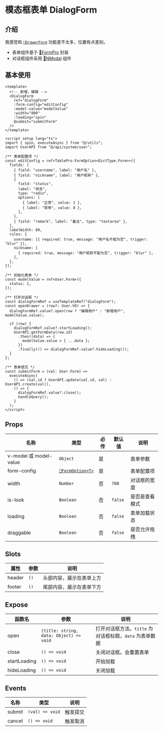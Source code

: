 # 模态框表单 DialogForm

## 介绍

我感觉和 [`🔗DrawerForm`](/guide/drawer-form) 功能差不太多，位置有点差别。

- 表单组件基于 [🔗FormPro](/guide/form-pro) 封装
- 对话框组件采用 [🔗NModal](https://www.naiveui.com/zh-CN/os-theme/components/modal) 组件

## 基本使用

```vue [vue]
<template>
  <!-- 新增、编辑 -->
  <DialogForm
    ref="dialogForm"
    :form-config="editConfig"
    :model-value="modelValue"
    :width="800"
    :loading="spin"
    @submit="submitForm"
  />
</template>

<script setup lang="ts">
import { spin, executeAsync } from "@/utils";
import UserAPI from "@/api/system/user";

/** 表单配置项 */
const editConfig = ref<TablePro.FormOption<DictType.Form>>({
  fields: [
    { field: "username", label: "用户名" },
    { field: "nickname", label: "用户昵称" },
    {
      field: "status",
      label: "状态",
      type: "radio",
      options: [
        { label: "正常", value: 1 },
        { label: "禁用", value: 0 },
      ],
    },
    { field: "remark", label: "备注", type: "textarea" },
  ],
  labelWidth: 80,
  rules: {
    username: [{ required: true, message: "用户名不能为空", trigger: "blur" }],
    nickname: [
      { required: true, message: "用户昵称不能为空", trigger: "blur" },
    ],
  },
});

/** 初始化表单 */
const modelValue = ref<User.Form>({
  status: 1,
});

/** 打开对话框 */
const dialogFormRef = useTemplateRef("dialogForm");
const openDrawer = (row?: User.VO) => {
  dialogFormRef.value?.open(row ? "编辑用户" : "新增用户", modelValue.value);

  if (row) {
    dialogFormRef.value?.startLoading();
    UserAPI.getFormData(row.id)
      .then((data) => {
        modelValue.value = { ...data };
      })
      .finally(() => dialogFormRef.value?.hideLoading());
  }
};

/** 表单提交 */
const submitForm = (val: User.Form) =>
  executeAsync(
    () => (val.id ? UserAPI.update(val.id, val) : UserAPI.create(val)),
    () => {
      dialogFormRef.value?.close();
      handleQuery();
    }
  );
</script>
```

## Props

| 名称 | 类型 | 必传 | 默认值 | 说明 |
| --- | --- | --- | --- | --- |
| v-model 或 model-value | `Object` | 是 | | 表单参数 |
| form-config | [`🔗FormOption<T>`](/guide/form-pro#formoption) | 是 | | 表单配置项 |
| width | `Number` | 否 | `700` | 对话框的宽度 |
| is-look | `Boolean` | 否 | `false` | 是否是查看模式 |
| loading | `Boolean` | 否 | `false` | 表单加载状态 |
| draggable | `Boolean` | 否 | `false` | 是否允许拖拽 |

## Slots

| 属性 | 参数 | 说明 |
| --- | --- | --- |
| header | `()` | 头部内容，展示在表单上方 |
| footer | `()` | 尾部内容，展示在表单下方 |

## Expose
| 函数名 | 参数 | 说明 |
| --- | --- | --- |
| open | `(title: string, data: Object) => void` | 打开对话框方法。`title` 为对话框标题，`data` 为表单数据|
| close | `() => void` | 关闭对话框。会重置表单 |
| startLoading | `() => void` | 开始加载 |
| hideLoading | `() => void` | 关闭加载 |

## Events

| 名称 | 类型 | 说明 |
| --- | --- | --- |
| submit | `(val) => void` | 触发提交 |
| cancel | `() => void` | 触发取消 |


